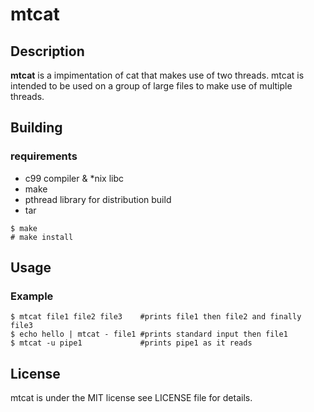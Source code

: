 # mtcat

## Description
**mtcat** is a impimentation of cat that makes use of two threads. mtcat is intended to be used on a group of large files to make use of multiple threads.

## Building
### requirements
- c99 compiler & *nix libc
- make
- pthread library
for distribution build
- tar

```
$ make
# make install
```

## Usage
### Example
```
$ mtcat file1 file2 file3    #prints file1 then file2 and finally file3
$ echo hello | mtcat - file1 #prints standard input then file1
$ mtcat -u pipe1             #prints pipe1 as it reads
```

## License
mtcat is under the MIT license see LICENSE file for details.